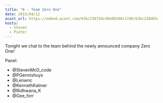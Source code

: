 ```yaml
---
title: "6 - Team Zero One"
date: 2015/04/12
acast_url: https://embed.acast.com/63bc23873dc40e00108c17d6/63bc238d65ae3d001128d7eb
hosts:
  - Steven
  - Pieter
---
```


Tonight we chat to the team behind the newly announced company Zero One!

Panel:

* @StevenMcD_code 
* @PGermishuys 
* @Lenwnc 
* @KennethKalmer 
* @Ridhwana_K 
* @Gee_forr

